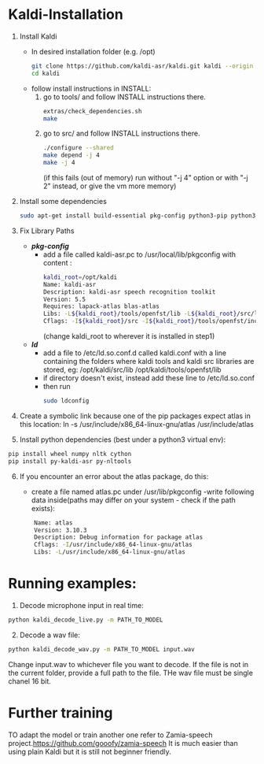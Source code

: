 # Kaldi-Installation

1. Install Kaldi
	- In desired installation folder (e.g. /opt) 
        ```bash
        git clone https://github.com/kaldi-asr/kaldi.git kaldi --origin upstream
	    cd kaldi
	    ```
    - follow install instructions in INSTALL:
        1. go to tools/ and follow INSTALL instructions there.
            ```bash
            extras/check_dependencies.sh
            make
            ```
        2. go to src/ and follow INSTALL instructions there.
            ```bash
            ./configure --shared
            make depend -j 4
            make -j 4
            ```
            (if this fails (out of memory) run without "-j 4" option or with "-j 2" instead, or give the
            vm more memory)
2. Install some dependencies
    ```bash
    sudo apt-get install build-essential pkg-config python3-pip python3-dev python3-setuptools python3-wheel ffmpeg sox libatlas-base-dev libatlas3-base portaudio19-dev libasound-dev
    ```
3. Fix Library Paths
    - ***pkg-config***
        - add a file called kaldi-asr.pc to /usr/local/lib/pkgconfig
        with content :
            ```bash
            kaldi_root=/opt/kaldi
            Name: kaldi-asr
            Description: kaldi-asr speech recognition toolkit
            Version: 5.5
            Requires: lapack-atlas blas-atlas
            Libs: -L${kaldi_root}/tools/openfst/lib -L${kaldi_root}/src/lib -lkaldi-decoder -lkaldi-lat -lkaldi-fstext -lkaldi-hmm -lkaldi-feat -lkaldi-transform -lkaldi-gmm -lkaldi-tree -lkaldi-util -lkaldi-matrix -lkaldi-base -lkaldi-nnet3 -lkaldi-online2 -lkaldi-cudamatrix -lkaldi-ivector -lfst
            Cflags: -I${kaldi_root}/src -I${kaldi_root}/tools/openfst/include
            ```
            (change kaldi_root to wherever it is installed in step1)
    - ***ld***
        - add a file to /etc/ld.so.conf.d called kaldi.conf with a line containing the folders where
            kaldi tools and kaldi src libraries are stored, eg:
            /opt/kaldi/src/lib
            /opt/kaldi/tools/openfst/lib
        - if directory doesn't exist, instead add these line to /etc/ld.so.conf
        - then run
            ```bash
            sudo ldconfig
            ```
4. Create a symbolic link because one of the pip packages expect atlas in this location: 
ln -s /usr/include/x86_64-linux-gnu/atlas /usr/include/atlas

5. Install python dependencies (best under a python3 virtual env):
```bash
pip install wheel numpy nltk cython
pip install py-kaldi-asr py-nltools
```
6. If you encounter an error about the atlas package, do this:

	- create a file named atlas.pc under /usr/lib/pkgconfig
	-write following data inside(paths may differ on your system - check if the path exists):
    ```bash
		Name: atlas
		Version: 3.10.3
		Description: Debug information for package atlas
		Cflags: -I/usr/include/x86_64-linux-gnu/atlas
		Libs: -L/usr/include/x86_64-linux-gnu/atlas
	```


# Running examples:

1. Decode microphone input in real time:
```bash
python kaldi_decode_live.py -m PATH_TO_MODEL
```

2. Decode a wav file:
```bash
python kaldi_decode_wav.py -m PATH_TO_MODEL input.wav
```
Change input.wav to whichever file you want to decode. If the file is not in the current folder, provide a full path to the file. THe wav file must be single chanel 16 bit.


# Further training

TO adapt the model or train another one refer to Zamia-speech project.https://github.com/gooofy/zamia-speech
It is much easier than using plain Kaldi but it is still not beginner friendly. 
